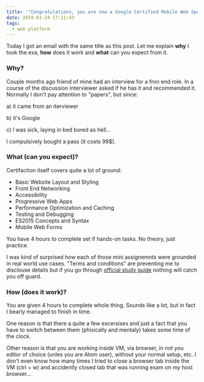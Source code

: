 ```yaml
---
title: '"Congratulations, you are now a Google Certified Mobile Web Specialist!"'
date: 2019-01-24 17:11:43
tags:
  - web platform
---
```


Today I got an email with the same title as this post. Let me explain **why** I took the exa, **how** does it work and **what** can you expect from it.

<!-- more -->

### Why?

Couple months ago friend of mine had an interview for a fron end role. In a course of the discussion interviewer asked if he has it and recommended it. Normally I don't pay attention to "papers", but since:

a) it came from an iterviewer

b) it's Google

c) I was sick, laying in bed bored as hell...

I compulsively bought a pass (it costs 99$).

### What (can you expect)?

Certifaction itself covers quite a lot of ground:

- Basic Website Layout and Styling
- Front End Networking
- Accessibility
- Progressive Web Apps
- Performance Optimization and Caching
- Testing and Debugging
- ES2015 Concepts and Syntax
- Mobile Web Forms

You have 4 hours to complete set if hands-on tasks. No theory, just practice.

I was kind of surprised how each of those mini assignemnts were grounded in real world use cases. "Terms and conditions" are preventing me to disclouse details but if you go through [official study guide](https://developers.google.com/training/certification/mobile-web-specialist/StudyGuide_MobileWebSpecialist.pdf) nothing will catch you off guard.

### How (does it work)?

You are given 4 hours to complete whole thing. Sounds like a lot, but in fact I bearly managed to finish in time.

One reason is that there a quite a few excersises and just a fact that you have to switch between them (phisically and mentaly) takes some time of the clock.

Other reason is that you are working inside VM, via browser, in not you editor of choice (unles you are Atom user), without your normal setup, etc. I don't even know how many times I tried to close a browser tab inside the VM (ctrl + w) and accidently closed tab that was running exam on my host browser...